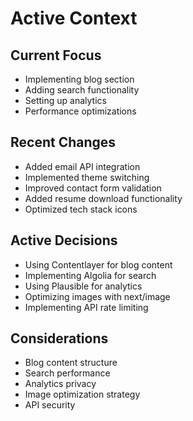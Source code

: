 # Active Context

## Current Focus
- Implementing blog section
- Adding search functionality
- Setting up analytics
- Performance optimizations

## Recent Changes
- Added email API integration
- Implemented theme switching
- Improved contact form validation
- Added resume download functionality
- Optimized tech stack icons

## Active Decisions
- Using Contentlayer for blog content
- Implementing Algolia for search
- Using Plausible for analytics
- Optimizing images with next/image
- Implementing API rate limiting

## Considerations
- Blog content structure
- Search performance
- Analytics privacy
- Image optimization strategy
- API security
